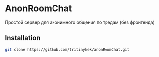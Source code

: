 # AnonRoomChat
Простой сервер для анонимного общения по тредам
(без фронтенда)
## Installation
```bash
git clone https://github.com/tritinykek/anonRoomChat.git
```
